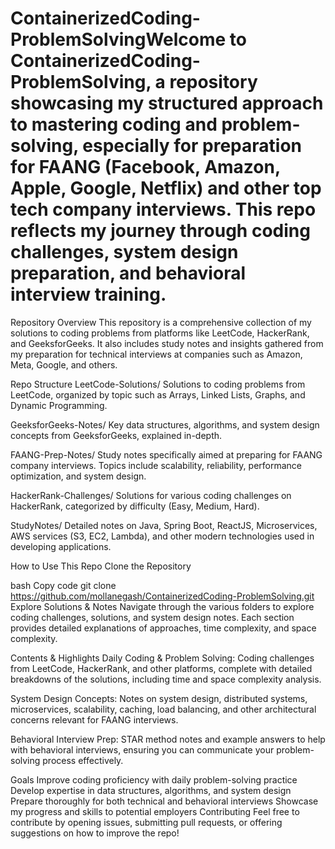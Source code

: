 # ContainerizedCoding-ProblemSolvingWelcome to ContainerizedCoding-ProblemSolving, a repository showcasing my structured approach to mastering coding and problem-solving, especially for preparation for FAANG (Facebook, Amazon, Apple, Google, Netflix) and other top tech company interviews. This repo reflects my journey through coding challenges, system design preparation, and behavioral interview training.

Repository Overview
This repository is a comprehensive collection of my solutions to coding problems from platforms like LeetCode, HackerRank, and GeeksforGeeks. It also includes study notes and insights gathered from my preparation for technical interviews at companies such as Amazon, Meta, Google, and others.

Repo Structure
LeetCode-Solutions/
Solutions to coding problems from LeetCode, organized by topic such as Arrays, Linked Lists, Graphs, and Dynamic Programming.

GeeksforGeeks-Notes/
Key data structures, algorithms, and system design concepts from GeeksforGeeks, explained in-depth.

FAANG-Prep-Notes/
Study notes specifically aimed at preparing for FAANG company interviews. Topics include scalability, reliability, performance optimization, and system design.

HackerRank-Challenges/
Solutions for various coding challenges on HackerRank, categorized by difficulty (Easy, Medium, Hard).

StudyNotes/
Detailed notes on Java, Spring Boot, ReactJS, Microservices, AWS services (S3, EC2, Lambda), and other modern technologies used in developing applications.

How to Use This Repo
Clone the Repository

bash
Copy code
git clone https://github.com/mollanegash/ContainerizedCoding-ProblemSolving.git
Explore Solutions & Notes
Navigate through the various folders to explore coding challenges, solutions, and system design notes. Each section provides detailed explanations of approaches, time complexity, and space complexity.

Contents & Highlights
Daily Coding & Problem Solving:
Coding challenges from LeetCode, HackerRank, and other platforms, complete with detailed breakdowns of the solutions, including time and space complexity analysis.

System Design Concepts:
Notes on system design, distributed systems, microservices, scalability, caching, load balancing, and other architectural concerns relevant for FAANG interviews.

Behavioral Interview Prep:
STAR method notes and example answers to help with behavioral interviews, ensuring you can communicate your problem-solving process effectively.

Goals
Improve coding proficiency with daily problem-solving practice
Develop expertise in data structures, algorithms, and system design
Prepare thoroughly for both technical and behavioral interviews
Showcase my progress and skills to potential employers
Contributing
Feel free to contribute by opening issues, submitting pull requests, or offering suggestions on how to improve the repo!



